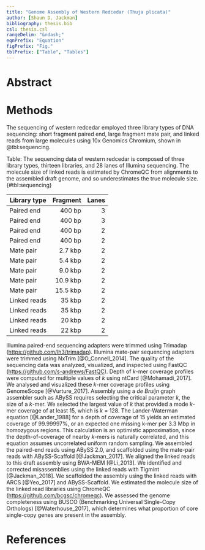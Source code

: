 ```yaml
---
title: "Genome Assembly of Western Redcedar (Thuja plicata)"
author: [Shaun D. Jackman]
bibliography: thesis.bib
csl: thesis.csl
rangeDelim: "&ndash;"
eqnPrefix: "Equation"
figPrefix: "Fig."
tblPrefix: ["Table", "Tables"]
---
```


# Abstract

# Methods

The sequencing of western redcedar employed three library types of DNA sequencing: short fragment paired end, large fragment mate pair, and linked reads from large molecules using 10x Genomics Chromium, shown in @tbl:sequencing.

Table: The sequencing data of western redcedar is composed of three library types, thirteen libraries, and 28 lanes of Illumina sequencing. The molecule size of linked reads is estimated by ChromeQC from alignments to the assembled draft genome, and so underestimates the true molecule size. {#tbl:sequencing}

| Library type | Fragment | Lanes |
|--------------|---------:|------:|
| Paired end   |   400 bp |     3 |
| Paired end   |   400 bp |     3 |
| Paired end   |   400 bp |     2 |
| Paired end   |   400 bp |     2 |
| Mate pair    |  2.7 kbp |     2 |
| Mate pair    |  5.4 kbp |     2 |
| Mate pair    |  9.0 kbp |     2 |
| Mate pair    | 10.9 kbp |     2 |
| Mate pair    | 15.5 kbp |     2 |
| Linked reads |   35 kbp |     2 |
| Linked reads |   35 kbp |     2 |
| Linked reads |   20 kbp |     2 |
| Linked reads |   22 kbp |     2 |

Illumina paired-end sequencing adapters were trimmed using Trimadap (<https://github.com/lh3/trimadap>). Illumina mate-pair sequencing adapters were trimmed using NxTrim [@O_Connell_2014]. The quality of the sequencing data was analyzed, visualized, and inspected using FastQC (<https://github.com/s-andrews/FastQC>). Depth of *k*-mer coverage profiles were computed for multiple values of *k* using ntCard [@Mohamadi_2017]. We analysed and visualized these *k*-mer coverage profiles using GenomeScope [@Vurture_2017]. Assembly using a *de Bruijn* graph assembler such as ABySS requires selecting the critical parameter *k*, the size of a *k*-mer. We selected the largest value of *k* that provided a mode *k*-mer coverage of at least 15, which is *k* = 128. The Lander-Waterman equation [@Lander_1988] for a depth of coverage of 15 yields an estimated coverage of 99.99997%, or an expected one missing k-mer per 3.3 Mbp in homozygous regions. This calculation is an optimistic approximation, since the depth-of-coverage of nearby *k*-mers is naturally correlated, and this equation assumes uncorrelated uniform random sampling. We assembled the paired-end reads using ABySS 2.0, and scaffolded using the mate-pair reads with ABySS-Scaffold [@Jackman_2017]. We aligned the linked reads to this draft assembly using BWA-MEM [@Li_2013]. We identified and corrected misassemblies using the linked reads with Tigmint [@Jackman_2018]. We scaffolded the assembly using the linked reads with ARCS [@Yeo_2017] and ABySS-Scaffold. We estimated the molecule size of the linked read libraries using ChromeQC (<https://github.com/bcgsc/chromeqc>). We assessed the genome completeness using BUSCO (Benchmarking Universal Single-Copy Orthologs) [@Waterhouse_2017], which determines what proportion of core single-copy genes are present in the assembly.

# References
